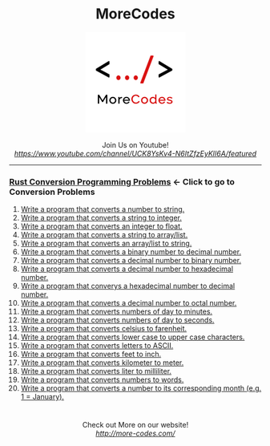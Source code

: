 <h1 align="center">MoreCodes</h1>
<p align="center"> 
  <img src="/morecodescir.png"/>
</p>

<p align="center">
Join Us on Youtube! <br/>
<i><u>https://www.youtube.com/channel/UCK8YsKv4-N6ItZfzEyKlI6A/featured</u></i>
</p>

- - - - 
###  [Rust Conversion Programming Problems](Conversions/) <- Click to go to Conversion Problems

1. <a href="https://github.com/ArjunAranetaCodes/MoreCodes-Rust/blob/master/Conversions/problem1.rs" target="_blank">Write a program that converts a number to string.</a>
2. <a href="https://github.com/ArjunAranetaCodes/MoreCodes-Rust/blob/master/Conversions/problem2.rs" target="_blank">Write a program that converts a string to integer.</a>
3. <a href="https://github.com/ArjunAranetaCodes/MoreCodes-Rust/blob/master/Conversions/problem3.rs" target="_blank">Write a program that converts an integer to float.</a>
4. <a href="https://github.com/ArjunAranetaCodes/MoreCodes-Rust/blob/master/Conversions/problem4.rs" target="_blank">Write a program that converts a string to array/list.</a>
5. <a href="https://github.com/ArjunAranetaCodes/MoreCodes-Rust/blob/master/Conversions/problem5.rs" target="_blank">Write a program that converts an array/list to string.</a>
6. <a href="https://github.com/ArjunAranetaCodes/MoreCodes-Rust/blob/master/Conversions/problem6.rs" target="_blank">Write a program that converts a binary number to decimal number.</a>
7. <a href="https://github.com/ArjunAranetaCodes/MoreCodes-Rust/blob/master/Conversions/problem7.rs" target="_blank">Write a program that converts a decimal number to binary number.</a>
8. <a href="https://github.com/ArjunAranetaCodes/MoreCodes-Rust/blob/master/Conversions/problem8.rs" target="_blank">Write a program that converts a decimal number to hexadecimal number.</a>
9. <a href="https://github.com/ArjunAranetaCodes/MoreCodes-Rust/blob/master/Conversions/problem9.rs" target="_blank">Write a program that converys a hexadecimal number to decimal number.</a>
10. <a href="https://github.com/ArjunAranetaCodes/MoreCodes-Rust/blob/master/Conversions/problem10.rs" target="_blank">Write a program that converts a decimal number to octal number.</a>
11. <a href="https://github.com/ArjunAranetaCodes/MoreCodes-Rust/blob/master/Conversions/problem11.rs" target="_blank">Write a program that converts numbers of day to minutes.</a>
12. <a href="https://github.com/ArjunAranetaCodes/MoreCodes-Rust/blob/master/Conversions/problem12.rs" target="_blank">Write a program that converts numbers of day to seconds.</a>
13. <a href="https://github.com/ArjunAranetaCodes/MoreCodes-Rust/blob/master/Conversions/problem13.rs" target="_blank">Write a program that converts celsius to farenheit.</a>
14. <a href="https://github.com/ArjunAranetaCodes/MoreCodes-Rust/blob/master/Conversions/problem14.rs" target="_blank">Write a program that converts lower case to upper case characters.</a>
15. <a href="https://github.com/ArjunAranetaCodes/MoreCodes-Rust/blob/master/Conversions/problem15.rs" target="_blank">Write a program that converts letters to ASCII.</a>
16. <a href="https://github.com/ArjunAranetaCodes/MoreCodes-Rust/blob/master/Conversions/problem16.rs" target="_blank">Write a program that converts feet to inch.</a>
17. <a href="https://github.com/ArjunAranetaCodes/MoreCodes-Rust/blob/master/Conversions/problem17.rs" target="_blank">Write a program that converts kilometer to meter.</a>
18. <a href="https://github.com/ArjunAranetaCodes/MoreCodes-Rust/blob/master/Conversions/problem18.rs" target="_blank">Write a program that converts liter to milliliter.</a>
19. <a href="https://github.com/ArjunAranetaCodes/MoreCodes-Rust/blob/master/Conversions/problem19.rs" target="_blank">Write a program that converts numbers to words.</a>
20. <a href="https://github.com/ArjunAranetaCodes/MoreCodes-Rust/blob/master/Conversions/problem20.rs" target="_blank">Write a program that converts a number to its corresponding month (e.g. 1 = January).</a>

#

<p align="center">
Check out More on our website! <br/>
<i><u>http://more-codes.com/</u></i>
</p>
